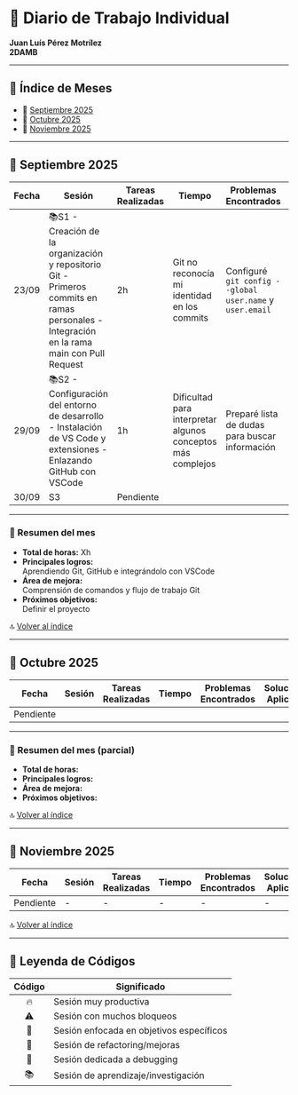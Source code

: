 # 📘 Diario de Trabajo Individual  
**Juan Luís Pérez Motrílez**  
**2DAMB**

---

## 📑 Índice de Meses
- 📅 [Septiembre 2025](#septiembre-2025)
- 📅 [Octubre 2025](#octubre-2025)
- 📅 [Noviembre 2025](#noviembre-2025)

---

## 📅 Septiembre 2025

| Fecha | Sesión | Tareas Realizadas | Tiempo | Problemas Encontrados | Soluciones Aplicadas | Reflexión / Aprendizaje |
|-------|---------|-------------------|---------|------------------------|----------------------|--------------------------|
| 23/09 | 📚S1 - Creación de la organización y repositorio Git - Primeros commits en ramas personales - Integración en la rama main con Pull Request | 2h | Git no reconocía mi identidad en los commits | Configuré `git config --global user.name` y `user.email` | Importancia de configurar correctamente las herramientas desde el inicio. La inversión en setup ahorra tiempo después |
| 29/09 | 📚S2 - Configuración del entorno de desarrollo - Instalación de VS Code y extensiones - Enlazando GitHub con VSCode | 1h | Dificultad para interpretar algunos conceptos más complejos | Preparé lista de dudas para buscar información | Aprendí a no asumir interpretaciones. Vale la pena invertir tiempo en entenderlo bien |
| 30/09 | S3 | Pendiente |  |  |  |  |

---

### 🧾 Resumen del mes
- **Total de horas:** Xh  
- **Principales logros:**  
  Aprendiendo Git, GitHub e integrándolo con VSCode  
- **Área de mejora:**  
  Comprensión de comandos y flujo de trabajo Git  
- **Próximos objetivos:**  
  Definir el proyecto

🔝 [Volver al índice](#índice-de-meses)

---

## 📅 Octubre 2025

| Fecha | Sesión | Tareas Realizadas | Tiempo | Problemas Encontrados | Soluciones Aplicadas | Reflexión / Aprendizaje |
|-------|---------|-------------------|---------|------------------------|----------------------|--------------------------|
| Pendiente |  |  |  |  |  |  |

---

### 🧾 Resumen del mes (parcial)
- **Total de horas:**  
- **Principales logros:**  
- **Área de mejora:**  
- **Próximos objetivos:**  

🔝 [Volver al índice](#índice-de-meses)

---

## 📅 Noviembre 2025

| Fecha | Sesión | Tareas Realizadas | Tiempo | Problemas Encontrados | Soluciones Aplicadas | Reflexión / Aprendizaje |
|-------|---------|-------------------|---------|------------------------|----------------------|--------------------------|
| Pendiente | - | - | - | - | - | - |

🔝 [Volver al índice](#índice-de-meses)

---

## 🧭 Leyenda de Códigos

| Código | Significado |
|:-------:|-------------|
| 🔥 | Sesión muy productiva |
| ⚠ | Sesión con muchos bloqueos |
| 🎯 | Sesión enfocada en objetivos específicos |
| 🔄 | Sesión de refactoring/mejoras |
| 🐛 | Sesión dedicada a debugging |
| 📚 | Sesión de aprendizaje/investigación |
